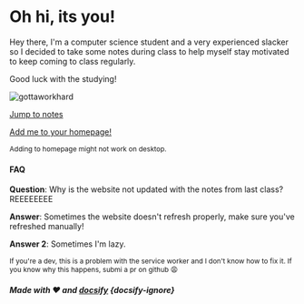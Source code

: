 # Oh hi, its you!

Hey there, I'm a computer science student and a very experienced slacker 
so I decided to take some notes during class to help myself stay 
motivated to keep coming to class regularly.

Good luck with the studying!

![gottaworkhard](https://i.imgur.com/AoMPIyV.gif?noredirect)

[Jump to notes](american_gov/)

<p onclick="trigger.prompt()" style="text-decoration: underline; cursor: pointer;">
  Add me to your homepage!
</p>

<p style="font-size: 12px">Adding to homepage might not work on desktop.</p>

#### FAQ
**Question**: Why is the website not updated with the notes from last class? REEEEEEEE

**Answer**: Sometimes the website doesn't refresh properly, make sure you've refreshed manually!

**Answer 2**: Sometimes I'm lazy.

<p style="font-size: 12px">If you're a dev, this is a problem with the service worker and I don't know how to fix it. If you know why this happens, submi a pr on github 😩</p>

##### Made with ❤ and [docsify](https://github.com/docsifyjs/docsify) {docsify-ignore}
